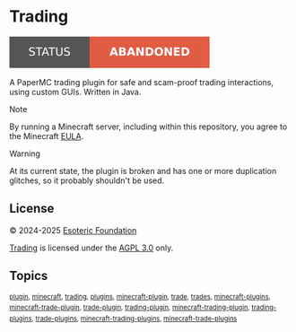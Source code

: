 # Trading

[![Project status: abandoned](./assets/images/badges/status.svg)](/)

A PaperMC trading plugin for safe and scam-proof trading interactions, using custom GUIs. Written in Java.

> [!NOTE]
> By running a Minecraft server, including within this repository, you agree to the Minecraft [EULA](https://www.minecraft.net/en-us/eula).

> [!WARNING]
> At its current state, the plugin is broken and has one or more duplication glitches, so it probably shouldn't be used.

## License

&copy; 2024-2025 [Esoteric Foundation](https://esoteric.foundation)

[Trading](/) is licensed under the [AGPL 3.0](./LICENSE) only.

## Topics

<sup>[plugin](https://github.com/topics/plugin), [minecraft](https://github.com/topics/minecraft), [trading](https://github.com/topics/trading), [plugins](https://github.com/topics/plugins), [minecraft-plugin](https://github.com/topics/minecraft-plugin), [trade](https://github.com/topics/trade), [trades](https://github.com/topics/trades), [minecraft-plugins](https://github.com/topics/minecraft-plugins), [minecraft-trade-plugin](https://github.com/topics/minecraft-trade-plugin), [trade-plugin](https://github.com/topics/trade-plugin), [trading-plugin](https://github.com/topics/trading-plugin), [minecraft-trading-plugin](https://github.com/topics/minecraft-trading-plugin), [trading-plugins](https://github.com/topics/trading-plugins), [trade-plugins](https://github.com/topics/trade-plugins), [minecraft-trading-plugins](https://github.com/topics/minecraft-trading-plugins), [minecraft-trade-plugins](https://github.com/topics/minecraft-trade-plugins)</sup>
